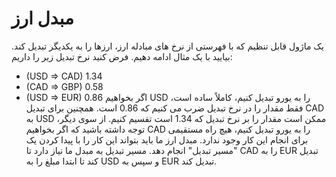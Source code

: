 # مبدل ارز

یک ماژول قابل تنظیم که با فهرستی از نرخ های مبادله ارز، ارزها را به یکدیگر تبدیل کند.
بیایید با یک مثال ادامه دهیم. فرض کنید نرخ تبدیل زیر را داریم:
- (USD => CAD) 1.34
- (CAD => GBP) 0.58
- (USD => EUR) 0.86
اگر بخواهیم USD را به یورو تبدیل کنیم، کاملاً ساده است، فقط مقدار را در نرخ تبدیل ضرب می کنیم که 0.86 است.
همچنین برای تبدیل CAD به USD ممکن است مقدار را بر نرخ تبدیل که 1.34 است تقسیم کنیم. از سوی دیگر، توجه داشته باشید که اگر بخواهیم CAD را به یورو تبدیل کنیم، هیچ راه مستقیمی برای انجام این کار وجود ندارد.
مبدل ارز ما باید بتواند این کار را با پیدا کردن یک "مسیر تبدیل" انجام دهد.
مسیر تبدیل به مبدل ما نیاز دارد تا CAD را به EUR تبدیل کند تا ابتدا مبلغ را به USD و سپس به EUR تبدیل کند. 
